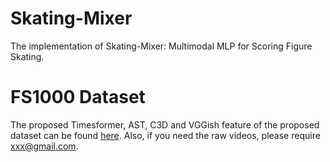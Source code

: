 # Skating-Mixer
The implementation of Skating-Mixer: Multimodal MLP for Scoring Figure Skating. 

# FS1000 Dataset
The proposed Timesformer, AST, C3D and VGGish feature of the proposed dataset can be found [here](https://pan.baidu.com/s/1SGbvK6vDGR7ZP0PxakUO7g?pwd=9tma). 
Also, if you need the raw videos, please require xxx@gmail.com. 
